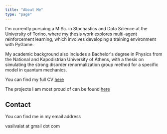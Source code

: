 ```yaml
---
title: "About Me"
type: "page"
---
```


I'm currently pursuing a M.Sc. in Stochastics and Data Science at the University of Torino, where my thesis work explores multi-agent reinforcement learning, which involves developing a training environment with PyGame. 

My academic background also includes a Bachelor's degree in Physics from the National and Kapodistrian University of Athens, with a thesis on simulating the strong disorder renormalization group method for a specific model in quantum mechanics.

You can find my full CV [here](/pdfs/cv.pdf)

The projects I am most proud of can be found [here](/projects/)

## Contact

You can find me in my email address

vasilvalat at gmail dot com
